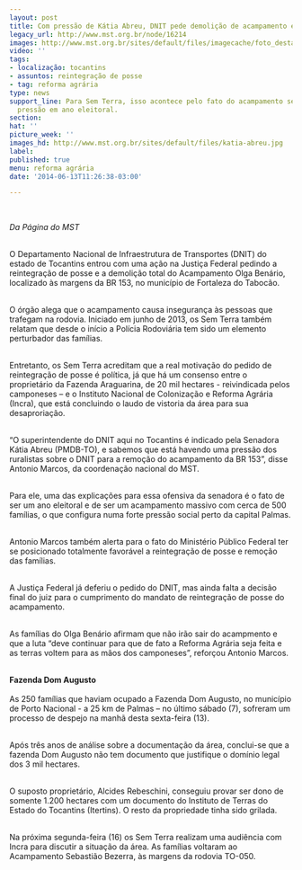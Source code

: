 ```yaml
---
layout: post
title: Com pressão de Kátia Abreu, DNIT pede demolição de acampamento em TO
legacy_url: http://www.mst.org.br/node/16214
images: http://www.mst.org.br/sites/default/files/imagecache/foto_destaque/katia-abreu.jpg
video: ''
tags:
- localização: tocantins
- assuntos: reintegração de posse
- tag: reforma agrária
type: news
support_line: Para Sem Terra, isso acontece pelo fato do acampamento ser uma forte
  pressão em ano eleitoral.
section: 
hat: ''
picture_week: ''
images_hd: http://www.mst.org.br/sites/default/files/katia-abreu.jpg
label: 
published: true
menu: reforma agrária
date: '2014-06-13T11:26:38-03:00'

---
```

<p>&nbsp;</p><p><em>Da Página do MST</em></p><p><br>O Departamento Nacional de Infraestrutura de Transportes (DNIT) do estado de Tocantins entrou com uma ação na Justiça Federal pedindo a reintegração de posse e a demolição total do Acampamento Olga Benário, localizado às margens da BR 153, no município de Fortaleza do Tabocão.</p><p><br>O órgão alega que o acampamento causa insegurança às pessoas que trafegam na rodovia. Iniciado em junho de 2013, os Sem Terra também relatam que desde o início a Polícia Rodoviária tem sido um elemento perturbador das famílias.</p><p><br>Entretanto, os Sem Terra acreditam que a real motivação do pedido de reintegração de posse é política, já que há um consenso entre o proprietário da Fazenda Araguarina, de 20 mil hectares - reivindicada pelos camponeses – e o Instituto Nacional de Colonização e Reforma Agrária (Incra), que está concluindo o laudo de vistoria da área para sua desaproriação.</p><p><br>“O superintendente do DNIT aqui no Tocantins é indicado pela Senadora Kátia Abreu (PMDB-TO), e sabemos que está havendo uma pressão dos ruralistas sobre o DNIT para a remoção do acampamento da BR 153”, disse Antonio Marcos, da coordenação nacional do MST.</p><p><br>Para ele, uma das explicações para essa ofensiva da senadora é o fato de ser um ano eleitoral e de ser um acampamento massivo com cerca de 500 famílias, o que configura numa forte pressão social perto da capital Palmas.</p><p><br>Antonio Marcos também alerta para o fato do Ministério Público Federal ter se posicionado totalmente favorável a reintegração de posse e remoção das famílias.</p><p><br>A Justiça Federal já deferiu o pedido do DNIT, mas ainda falta a decisão final do juiz para o cumprimento do mandato de reintegração de posse do acampamento.</p><p><br>As famílias do Olga Benário afirmam que não irão sair do acampmento e que a luta “deve continuar para que de fato a Reforma Agrária seja feita e as terras voltem para as mãos dos camponeses”, reforçou Antonio Marcos.</p><p><br><strong>Fazenda Dom Augusto<br></strong><br>As 250 famílias que haviam ocupado a Fazenda Dom Augusto, no município de Porto Nacional - a 25 km de Palmas – no último sábado (7), sofreram um processo de despejo na manhã desta sexta-feira (13).&nbsp;</p><p><br>Após três anos de análise sobre a documentação da área, conclui-se que a fazenda Dom Augusto não tem documento que justifique o domínio legal dos 3 mil hectares.</p><p><br>O suposto proprietário, Alcides Rebeschini, conseguiu provar ser dono de somente 1.200 hectares com um documento do Instituto de Terras do Estado do Tocantins (Itertins). O resto da propriedade tinha sido grilada.</p><p><br>Na próxima segunda-feira (16) os Sem Terra realizam uma audiência com Incra para discutir a situação da área. As famílias voltaram ao Acampamento Sebastião Bezerra, às margens da rodovia TO-050.</p><p>&nbsp;</p>
